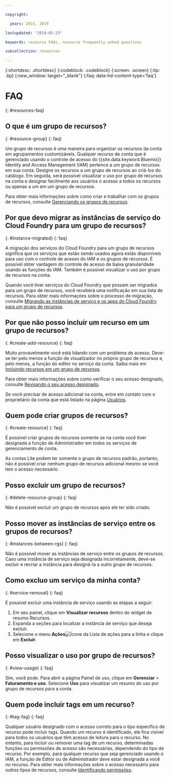 ```yaml
---

copyright:

  years: 2015, 2019

lastupdated: "2019-05-23"

keywords: resource FAQs, resource frequently asked questions

subcollection: resources

---
```



{:shortdesc: .shortdesc}
{:codeblock: .codeblock}
{:screen: .screen}
{:tip: .tip}
{:new_window: target="_blank"}
{:faq: data-hd-content-type='faq'}


# FAQ
{: #resources-faq}

## O que é um grupo de recursos?
{: #resource-group}
{: faq}

Um grupo de recursos é uma maneira para organizar os recursos da conta em agrupamentos customizáveis. Qualquer recurso de conta que é gerenciado usando o controle de acesso do {{site.data.keyword.Bluemix}} Identity and Access Management (IAM) pertence a um grupo de recursos em sua conta. Designe os recursos a um grupo de recursos ao criá-los do catálogo. Em seguida, será possível visualizar o uso por grupo de recursos
na conta e designar facilmente aos usuários o acesso a todos os recursos ou apenas a um em um grupo de recursos.

Para obter mais informações sobre como criar e trabalhar com os grupos de recursos, consulte
[Gerenciando os grupos de recursos](/docs/resources?topic=resources-rgs).  

## Por que devo migrar as instâncias de serviço do Cloud Foundry para um grupo de recursos?
{: #instance-migrated}
{: faq}

A migração dos serviços do Cloud Foundry para um grupo de recursos significa que os serviços que estão sendo usados agora
estão disponíveis para uso com o controle de acesso do IAM e os grupos de recursos. É possível obter vantagem do controle de acesso
de baixa granularidade usando as funções do IAM. Também é possível visualizar o uso por grupo de recursos na conta. 

Quando você tiver serviços do Cloud Foundry que possam ser migrados para um grupo de recursos, você receberá uma notificação em sua lista de recursos. Para obter mais informações sobre o processo de migração, consulte
[Migrando as instâncias de serviço e os apps do Cloud Foundry para um
grupo de recursos](/docs/resources?topic=resources-migrate).

## Por que não posso incluir um recurso em um grupo de recursos?
{: #create-add-resource}
{: faq}

Muito provavelmente você está lidando com um problema de acesso. Deve-se ter pelo menos a função de visualizador no
próprio grupo de recursos e, pelo menos, a função do editor no serviço da conta. Saiba mais em [Incluindo recursos em um grupo de recursos](/docs/resources?topic=resources-rgs#add_to_rgs).

Para obter mais informações sobre como verificar o seu acesso designado, consulte [Revisando o seu acesso designado](/docs/iam?topic=iam-iammanidaccser#review_your_access).

Se você precisar de acesso adicional na conta, entre em contato com o proprietário da conta que está listado na página [Usuários](https://{DomainName}/iam#/users). 

## Quem pode criar grupos de recursos?
{: #create-resource}
{: faq}

É possível criar grupos de recursos somente se na conta você tiver designada a função de Administrador em todos os serviços de gerenciamento de conta.

As contas Lite podem ter somente o grupo de recursos padrão, portanto, não é possível criar nenhum grupo de recursos adicional mesmo se você tem o acesso necessário.

## Posso excluir um grupo de recursos?
{: #delete-resource-group}
{: faq}

Não é possível excluir um grupo de recursos após ele ter sido criado.

## Posso mover as instâncias de serviço entre os grupos de recursos?
{: #instances-between-rgs}
{: faq}

Não é possível mover as instâncias de serviço entre os grupos de recursos. Caso uma instância de
serviço seja designada incorretamente, deve-se excluir e recriar a instância para designá-la a outro
grupo de recursos.  

## Como excluo um serviço da minha conta?
{: #service-removal}
{: faq}

É possível excluir uma instância de serviço usando as etapas a seguir:

1. Em seu painel, clique em **Visualizar recursos** dentro do widget de resumo Recursos.
2. Expanda a seções para localizar a instância de serviço que deseja excluir.
3. Selecione o menu **Ações**![Ícone da Lista de ações](../icons/action-menu-icon.svg)
para a linha e clique em **Excluir**.

## Posso visualizar o uso por grupo de recursos?
{: #view-usage}
{: faq}

Sim, você pode. Para abrir a página Painel de uso, clique em **Gerenciar** &gt; **Faturamento e uso**. Selecione **Uso** para visualizar um resumo do uso por grupo de recursos para a conta. 

## Quem pode incluir tags em um recurso?
{: #tag-fag}
{: faq}

Qualquer usuário designado com o acesso correto para o tipo específico de recurso pode incluir tags. Quando um recurso é identificado, ele fica visível para todos os usuários que têm acesso de leitura para o recurso. No entanto, para incluir ou remover uma tag de um recurso, determinadas funções ou permissões de acesso são necessárias, dependendo do tipo de recurso. Por exemplo, para qualquer recurso que seja gerenciado usando o IAM, a função de Editor ou de Administrador deve estar designada a você no recurso. Para obter mais informações sobre o acesso necessário para outros tipos de recursos, consulte [Identificando permissões](/docs/resources?topic=resources-access#tagging-permissions).
